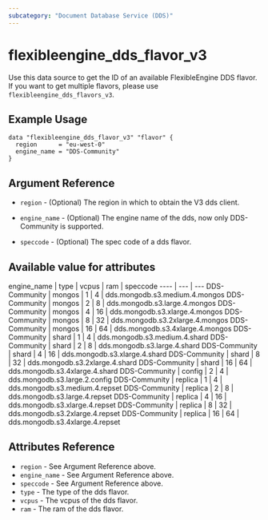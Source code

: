 ```yaml
---
subcategory: "Document Database Service (DDS)"
---
```


# flexibleengine_dds_flavor_v3

Use this data source to get the ID of an available FlexibleEngine DDS flavor.
If you want to get multiple flavors, please use `flexibleengine_dds_flavors_v3`.

## Example Usage

```hcl
data "flexibleengine_dds_flavor_v3" "flavor" {
  region      = "eu-west-0"
  engine_name = "DDS-Community"
}
```

## Argument Reference

* `region` - (Optional) The region in which to obtain the V3 dds client.

* `engine_name` - (Optional) The engine name of the dds, now only DDS-Community is supported.

* `speccode` - (Optional) The spec code of a dds flavor.

## Available value for attributes

engine_name | type | vcpus | ram | speccode
---- | --- | ---
DDS-Community | mongos | 1 | 4 | dds.mongodb.s3.medium.4.mongos
DDS-Community | mongos | 2 | 8 | dds.mongodb.s3.large.4.mongos
DDS-Community | mongos | 4 | 16 | dds.mongodb.s3.xlarge.4.mongos
DDS-Community | mongos | 8 | 32 | dds.mongodb.s3.2xlarge.4.mongos
DDS-Community | mongos | 16 | 64 | dds.mongodb.s3.4xlarge.4.mongos
DDS-Community | shard | 1 | 4 | dds.mongodb.s3.medium.4.shard
DDS-Community | shard | 2 | 8 | dds.mongodb.s3.large.4.shard
DDS-Community | shard | 4 | 16 | dds.mongodb.s3.xlarge.4.shard
DDS-Community | shard | 8 | 32 | dds.mongodb.s3.2xlarge.4.shard
DDS-Community | shard | 16 | 64 | dds.mongodb.s3.4xlarge.4.shard
DDS-Community | config | 2 | 4 | dds.mongodb.s3.large.2.config
DDS-Community | replica | 1 | 4 | dds.mongodb.s3.medium.4.repset
DDS-Community | replica | 2 | 8 | dds.mongodb.s3.large.4.repset
DDS-Community | replica | 4 | 16 | dds.mongodb.s3.xlarge.4.repset
DDS-Community | replica | 8 | 32 | dds.mongodb.s3.2xlarge.4.repset
DDS-Community | replica | 16 | 64 | dds.mongodb.s3.4xlarge.4.repset

## Attributes Reference

* `region` - See Argument Reference above.
* `engine_name` - See Argument Reference above.
* `speccode` - See Argument Reference above.
* `type` - The type of the dds flavor.
* `vcpus` - The vcpus of the dds flavor.
* `ram` - The ram of the dds flavor.
